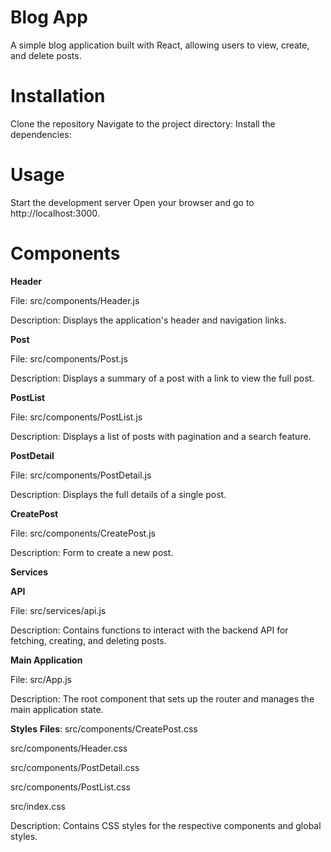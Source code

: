 # Blog App
A simple blog application built with React, allowing users to view, create, and delete posts.

# Installation
Clone the repository
Navigate to the project directory:
Install the dependencies:

# Usage
Start the development server
Open your browser and go to http://localhost:3000.

# Components

**Header**

File: src/components/Header.js

Description: Displays the application's header and navigation links.

**Post**

File: src/components/Post.js

Description: Displays a summary of a post with a link to view the full post.

**PostList**

File: src/components/PostList.js

Description: Displays a list of posts with pagination and a search feature.

**PostDetail**

File: src/components/PostDetail.js

Description: Displays the full details of a single post.

**CreatePost**

File: src/components/CreatePost.js

Description: Form to create a new post.

**Services**

**API**

File: src/services/api.js

Description: Contains functions to interact with the backend API for fetching, creating, and deleting posts.

**Main Application**

File: src/App.js

Description: The root component that sets up the router and manages the main application state.

**Styles**
**Files**:
src/components/CreatePost.css

src/components/Header.css

src/components/PostDetail.css

src/components/PostList.css

src/index.css

Description: Contains CSS styles for the respective components and global styles.

